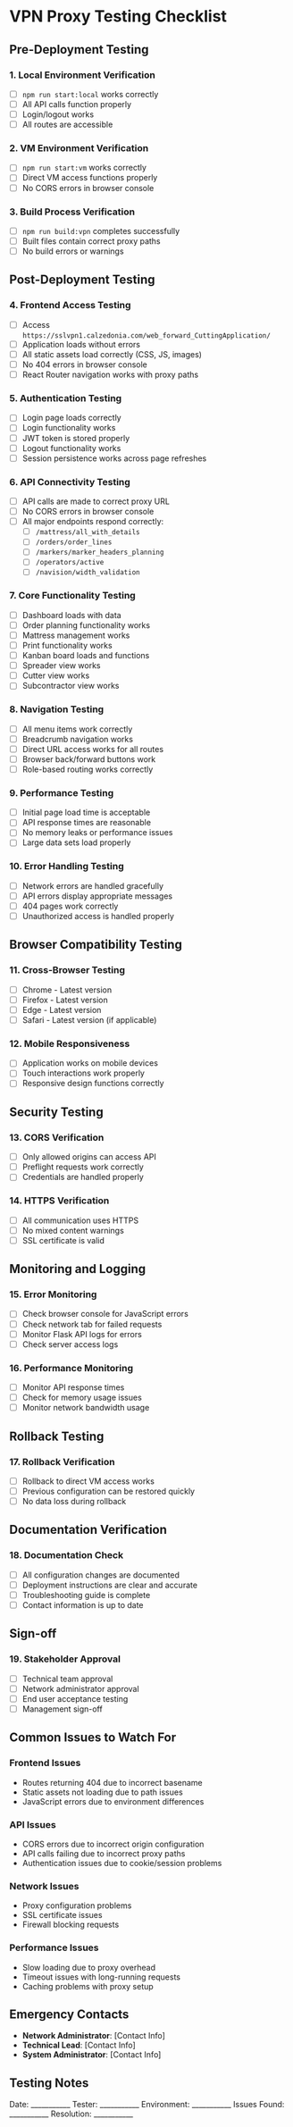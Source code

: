 # VPN Proxy Testing Checklist

## Pre-Deployment Testing

### 1. Local Environment Verification
- [ ] `npm run start:local` works correctly
- [ ] All API calls function properly
- [ ] Login/logout works
- [ ] All routes are accessible

### 2. VM Environment Verification  
- [ ] `npm run start:vm` works correctly
- [ ] Direct VM access functions properly
- [ ] No CORS errors in browser console

### 3. Build Process Verification
- [ ] `npm run build:vpn` completes successfully
- [ ] Built files contain correct proxy paths
- [ ] No build errors or warnings

## Post-Deployment Testing

### 4. Frontend Access Testing
- [ ] Access `https://sslvpn1.calzedonia.com/web_forward_CuttingApplication/`
- [ ] Application loads without errors
- [ ] All static assets load correctly (CSS, JS, images)
- [ ] No 404 errors in browser console
- [ ] React Router navigation works with proxy paths

### 5. Authentication Testing
- [ ] Login page loads correctly
- [ ] Login functionality works
- [ ] JWT token is stored properly
- [ ] Logout functionality works
- [ ] Session persistence works across page refreshes

### 6. API Connectivity Testing
- [ ] API calls are made to correct proxy URL
- [ ] No CORS errors in browser console
- [ ] All major endpoints respond correctly:
  - [ ] `/mattress/all_with_details`
  - [ ] `/orders/order_lines`
  - [ ] `/markers/marker_headers_planning`
  - [ ] `/operators/active`
  - [ ] `/navision/width_validation`

### 7. Core Functionality Testing
- [ ] Dashboard loads with data
- [ ] Order planning functionality works
- [ ] Mattress management works
- [ ] Print functionality works
- [ ] Kanban board loads and functions
- [ ] Spreader view works
- [ ] Cutter view works
- [ ] Subcontractor view works

### 8. Navigation Testing
- [ ] All menu items work correctly
- [ ] Breadcrumb navigation works
- [ ] Direct URL access works for all routes
- [ ] Browser back/forward buttons work
- [ ] Role-based routing works correctly

### 9. Performance Testing
- [ ] Initial page load time is acceptable
- [ ] API response times are reasonable
- [ ] No memory leaks or performance issues
- [ ] Large data sets load properly

### 10. Error Handling Testing
- [ ] Network errors are handled gracefully
- [ ] API errors display appropriate messages
- [ ] 404 pages work correctly
- [ ] Unauthorized access is handled properly

## Browser Compatibility Testing

### 11. Cross-Browser Testing
- [ ] Chrome - Latest version
- [ ] Firefox - Latest version  
- [ ] Edge - Latest version
- [ ] Safari - Latest version (if applicable)

### 12. Mobile Responsiveness
- [ ] Application works on mobile devices
- [ ] Touch interactions work properly
- [ ] Responsive design functions correctly

## Security Testing

### 13. CORS Verification
- [ ] Only allowed origins can access API
- [ ] Preflight requests work correctly
- [ ] Credentials are handled properly

### 14. HTTPS Verification
- [ ] All communication uses HTTPS
- [ ] No mixed content warnings
- [ ] SSL certificate is valid

## Monitoring and Logging

### 15. Error Monitoring
- [ ] Check browser console for JavaScript errors
- [ ] Check network tab for failed requests
- [ ] Monitor Flask API logs for errors
- [ ] Check server access logs

### 16. Performance Monitoring
- [ ] Monitor API response times
- [ ] Check for memory usage issues
- [ ] Monitor network bandwidth usage

## Rollback Testing

### 17. Rollback Verification
- [ ] Rollback to direct VM access works
- [ ] Previous configuration can be restored quickly
- [ ] No data loss during rollback

## Documentation Verification

### 18. Documentation Check
- [ ] All configuration changes are documented
- [ ] Deployment instructions are clear and accurate
- [ ] Troubleshooting guide is complete
- [ ] Contact information is up to date

## Sign-off

### 19. Stakeholder Approval
- [ ] Technical team approval
- [ ] Network administrator approval
- [ ] End user acceptance testing
- [ ] Management sign-off

## Common Issues to Watch For

### Frontend Issues
- Routes returning 404 due to incorrect basename
- Static assets not loading due to path issues
- JavaScript errors due to environment differences

### API Issues
- CORS errors due to incorrect origin configuration
- API calls failing due to incorrect proxy paths
- Authentication issues due to cookie/session problems

### Network Issues
- Proxy configuration problems
- SSL certificate issues
- Firewall blocking requests

### Performance Issues
- Slow loading due to proxy overhead
- Timeout issues with long-running requests
- Caching problems with proxy setup

## Emergency Contacts

- **Network Administrator**: [Contact Info]
- **Technical Lead**: [Contact Info]
- **System Administrator**: [Contact Info]

## Testing Notes

Date: ___________
Tester: ___________
Environment: ___________
Issues Found: ___________
Resolution: ___________
